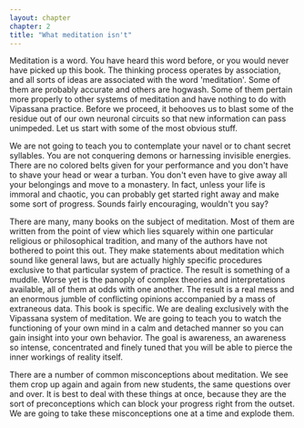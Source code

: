 ```yaml
---
layout: chapter
chapter: 2
title: "What meditation isn't"
---
```


Meditation is a word. You have heard this word before, or you would never have picked up this book. The thinking process operates by association, and all sorts of ideas are associated with the word 'meditation'. Some of them are probably accurate and others are hogwash. Some of them pertain more properly to other systems of meditation and have nothing to do with Vipassana practice. Before we proceed, it behooves us to blast some of the residue out of our own neuronal circuits so that new information can pass unimpeded. Let us start with some of the most obvious stuff.

We are not going to teach you to contemplate your navel or to chant secret syllables. You are not conquering demons or harnessing invisible energies. There are no colored belts given for your performance and you don't have to shave your head or wear a turban. You don't even have to give away all your belongings and move to a monastery. In fact, unless your life is immoral and chaotic, you can probably get started right away and make some sort of progress. Sounds fairly encouraging, wouldn't you say?

There are many, many books on the subject of meditation. Most of them are written from the point of view which lies squarely within one particular religious or philosophical tradition, and many of the authors have not bothered to point this out. They make statements about meditation which sound like general laws, but are actually highly specific procedures exclusive to that particular system of practice. The result is something of a muddle. Worse yet is the panoply of complex theories and interpretations available, all of them at odds with one another. The result is a real mess and an enormous jumble of conflicting opinions accompanied by a mass of extraneous data. This book is specific. We are dealing exclusively with the Vipassana system of meditation. We are going to teach you to watch the functioning of your own mind in a calm and detached manner so you can gain insight into your own behavior. The goal is awareness, an awareness so intense, concentrated and finely tuned that you will be able to pierce the inner workings of reality itself.

There are a number of common misconceptions about meditation. We see them crop up again and again from new students, the same questions over and over. It is best to deal with these things at once, because they are the sort of preconceptions which can block your progress right from the outset. We are going to take these misconceptions one at a time and explode them.
